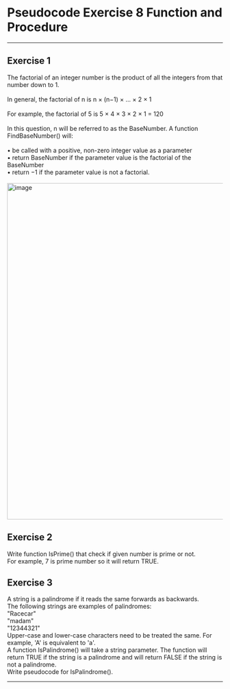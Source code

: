 # Pseudocode Exercise 8 Function and Procedure

---

## Exercise 1

The factorial of an integer number is the product of all the integers from that number down to 1. <br /><br/>
In general, the factorial of n is n × (n−1) × ... × 2 × 1 <br /><br/>
For example, the factorial of 5 is 5 × 4 × 3 × 2 × 1 = 120 <br /><br/>
In this question, n will be referred to as the BaseNumber.
A function FindBaseNumber() will: <br /><br/>
• be called with a positive, non-zero integer value as a parameter<br/>
• return BaseNumber if the parameter value is the factorial of the BaseNumber<br/>
• return −1 if the parameter value is not a factorial. <br /><br/>
<img width="785" alt="image" src="https://github.com/user-attachments/assets/d55dcf0f-cd79-4513-8677-53fa01aec962" />


## Exercise 2

Write function IsPrime() that check if given number is prime or not.<br/>
For example, 7 is prime number so it will return TRUE.


## Exercise 3

A string is a palindrome if it reads the same forwards as backwards.<br/>
The following strings are examples of palindromes:<br/>
"Racecar"<br/>
"madam"<br/>
"12344321"<br/>
Upper-case and lower-case characters need to be treated the same. For example, 'A' is equivalent to 'a'.<br/>
A function IsPalindrome() will take a string parameter. The function will return TRUE if the string is a palindrome and will return FALSE if the string is not a palindrome.<br/>
Write pseudocode for IsPalindrome().



---
 
